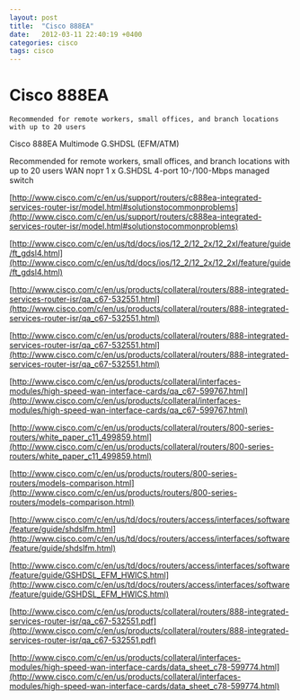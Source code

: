 ```yaml
---
layout: post
title:  "Cisco 888EA"
date:   2012-03-11 22:40:19 +0400
categories: cisco
tags: cisco
---
```


# Cisco 888EA


    Recommended for remote workers, small offices, and branch locations with up to 20 users

Cisco 888EA
Multimode G.SHDSL (EFM/ATM)
	

 Recommended for remote workers, small offices, and branch locations with up to 20 users
WAN порт   1 x G.SHDSL
4-port 10-/100-Mbps managed switch
	


[http://www.cisco.com/c/en/us/support/routers/c888ea-integrated-services-router-isr/model.html#solutionstocommonproblems](http://www.cisco.com/c/en/us/support/routers/c888ea-integrated-services-router-isr/model.html#solutionstocommonproblems)

[http://www.cisco.com/c/en/us/td/docs/ios/12_2/12_2x/12_2xl/feature/guide/ft_gdsl4.html](http://www.cisco.com/c/en/us/td/docs/ios/12_2/12_2x/12_2xl/feature/guide/ft_gdsl4.html)

[http://www.cisco.com/c/en/us/products/collateral/routers/888-integrated-services-router-isr/qa_c67-532551.html](http://www.cisco.com/c/en/us/products/collateral/routers/888-integrated-services-router-isr/qa_c67-532551.html)

[http://www.cisco.com/c/en/us/products/collateral/routers/888-integrated-services-router-isr/qa_c67-532551.html](http://www.cisco.com/c/en/us/products/collateral/routers/888-integrated-services-router-isr/qa_c67-532551.html)

[http://www.cisco.com/c/en/us/products/collateral/interfaces-modules/high-speed-wan-interface-cards/qa_c67-599767.html](http://www.cisco.com/c/en/us/products/collateral/interfaces-modules/high-speed-wan-interface-cards/qa_c67-599767.html)

[http://www.cisco.com/c/en/us/products/collateral/routers/800-series-routers/white_paper_c11_499859.html](http://www.cisco.com/c/en/us/products/collateral/routers/800-series-routers/white_paper_c11_499859.html)

[http://www.cisco.com/c/en/us/products/routers/800-series-routers/models-comparison.html](http://www.cisco.com/c/en/us/products/routers/800-series-routers/models-comparison.html)

[http://www.cisco.com/c/en/us/td/docs/routers/access/interfaces/software/feature/guide/shdslfm.html](http://www.cisco.com/c/en/us/td/docs/routers/access/interfaces/software/feature/guide/shdslfm.html)

[http://www.cisco.com/c/en/us/td/docs/routers/access/interfaces/software/feature/guide/GSHDSL_EFM_HWICS.html](http://www.cisco.com/c/en/us/td/docs/routers/access/interfaces/software/feature/guide/GSHDSL_EFM_HWICS.html)

[http://www.cisco.com/c/en/us/products/collateral/routers/888-integrated-services-router-isr/qa_c67-532551.pdf](http://www.cisco.com/c/en/us/products/collateral/routers/888-integrated-services-router-isr/qa_c67-532551.pdf)

[http://www.cisco.com/c/en/us/products/collateral/interfaces-modules/high-speed-wan-interface-cards/data_sheet_c78-599774.html](http://www.cisco.com/c/en/us/products/collateral/interfaces-modules/high-speed-wan-interface-cards/data_sheet_c78-599774.html)
